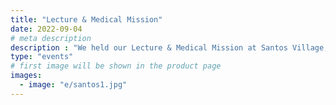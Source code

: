 ```yaml
---
title: "Lecture & Medical Mission"
date: 2022-09-04
# meta description
description : "We held our Lecture & Medical Mission at Santos Village, Las Piñas"
type: "events"
# first image will be shown in the product page
images:
  - image: "e/santos1.jpg"
---
```

